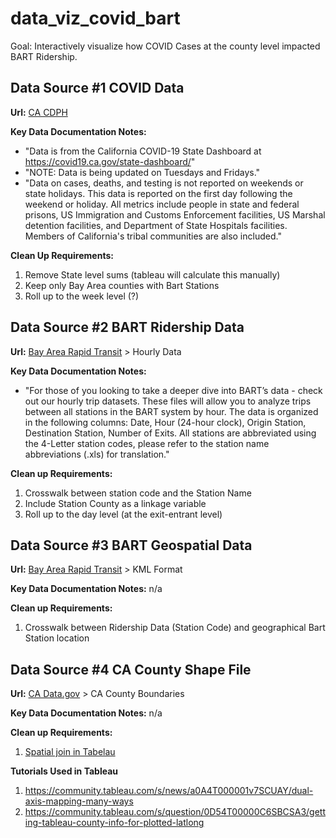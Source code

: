 # data_viz_covid_bart

Goal: Interactively visualize how COVID Cases at the county level impacted BART Ridership.

## Data Source #1 COVID Data

**Url:** [CA CDPH](https://data.ca.gov/dataset/covid-19-time-series-metrics-by-county-and-state)

**Key Data Documentation Notes:**
- "Data is from the California COVID-19 State Dashboard at https://covid19.ca.gov/state-dashboard/"
- "NOTE: Data is being updated on Tuesdays and Fridays."
- "Data on cases, deaths, and testing is not reported on weekends or state holidays. This data is reported on the first day following the weekend or holiday. All metrics include people in state and federal prisons, US Immigration and Customs Enforcement facilities, US Marshal detention facilities, and Department of State Hospitals facilities. Members of California's tribal communities are also included."

**Clean Up Requirements:**
1. Remove State level sums (tableau will calculate this manually)
2. Keep only Bay Area counties with Bart Stations
3. Roll up to the week level (?)

## Data Source #2 BART Ridership Data

**Url:** [Bay Area Rapid Transit](https://www.bart.gov/about/reports/ridership) > Hourly Data 

**Key Data Documentation Notes:**
- "For those of you looking to take a deeper dive into BART’s data - check out our hourly trip datasets. These files will allow you to analyze trips between all stations in the BART system by hour. The data is organized in the following columns: Date, Hour (24-hour clock), Origin Station, Destination Station, Number of Exits. All stations are abbreviated using the 4-Letter station codes, please refer to the station name abbreviations (.xls) for translation."

**Clean up Requirements:**
1. Crosswalk between station code and the Station Name
2. Include Station County as a linkage variable
3. Roll up to the day level (at the exit-entrant level)

## Data Source #3 BART  Geospatial Data

**Url:** [Bay Area Rapid Transit](https://www.bart.gov/schedules/developers/geo) > KML Format

**Key Data Documentation Notes:** n/a

**Clean up Requirements:**
1. Crosswalk between Ridership Data (Station Code) and geographical Bart Station location

## Data Source #4 CA County Shape File

**Url:** [CA Data.gov](https://data.ca.gov/dataset/ca-geographic-boundaries) > CA County Boundaries

**Key Data Documentation Notes:** n/a

**Clean up Requirements:**
1. [Spatial join in Tabelau](https://www.tableau.com/about/blog/2018/8/perform-advanced-spatial-analysis-spatial-join-now-available-tableau-92166)


**Tutorials Used in Tableau**
1. https://community.tableau.com/s/news/a0A4T000001v7SCUAY/dual-axis-mapping-many-ways
2. https://community.tableau.com/s/question/0D54T00000C6SBCSA3/getting-tableau-county-info-for-plotted-latlong